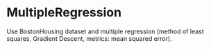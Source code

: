 # MultipleRegression
Use BostonHousing dataset and multiple regression (method of least squares, Gradient Descent, metrics: mean squared error).
